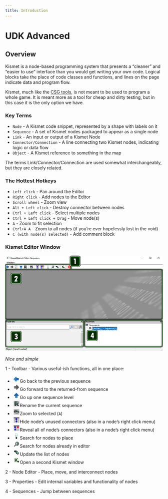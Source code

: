 ```yaml
---
title: Introduction
---
```

# UDK Advanced

## Overview
Kismet is a node-based programming system that presents a “cleaner” and “easier to use” interface than you would get writing your own code. Logical blocks take the place of code classes and functions, and lines on the page indicate data and program flow.

Kismet, much like the [CSG tools](../modeling/csg), is not meant to be used to program a whole game. It is meant more as a tool for cheap and dirty testing, but in this case it is the only option we have.

### Key Terms
* `Node` - A Kismet code snippet, represented by a shape with labels on it
* `Sequence` - A set of Kismet nodes packaged to appear as a single node
* `Link` - An input or output of a Kismet Node
* `Connector/Connection` - A line connecting two Kismet nodes, indicating logic or data flow
* `Object` - A Kismet reference to something in the map

The terms Link/Connector/Connection are used somewhat interchangeably, but they are closely related.

### The Hottest Hotkeys
* `Left click` - Pan around the Editor
* `Right click` - Add nodes to the Editor
* `Scroll wheel` - Zoom view
* `Alt + Left click` - Destroy connector between nodes
* `Ctrl + Left click` - Select multiple nodes
* `Ctrl + Left click + Drag` - Move node(s)
* `A` - Zoom to fit selection
* `Ctrl+A A` - Zoom to all nodes (if you’re ever hopelessly lost in the void)
* `C (with node(s) selected)` - Add comment block

### Kismet Editor Window <Badge text="important" type="tip"/>

![alt text](../.vuepress/public/images/image18.png)

*Nice and simple*

1 - Toolbar - Various useful-ish functions, all in one place:
 - ![alt text](../.vuepress/public/images/image87.png)Go back to the previous sequence
 - ![alt text](../.vuepress/public/images/image242.png)Go forward to the returned-from sequence
 - ![alt text](../.vuepress/public/images/image154.png)Go up one sequence level
 - ![alt text](../.vuepress/public/images/image62.png)Rename the current sequence
 - ![alt text](../.vuepress/public/images/image188.png)Zoom to selected (`A`)
 - ![alt text](../.vuepress/public/images/image208.png)Hide node’s unused connectors (also in a node’s right click menu)
 - ![alt text](../.vuepress/public/images/image19.png)Reveal all of node’s connectors (also in a node’s right click menu)
 - ![alt text](../.vuepress/public/images/image17.png)Search for nodes to place
 - ![alt text](../.vuepress/public/images/image36.png)Search for nodes already in editor
 - ![alt text](../.vuepress/public/images/image182.png)Update the list of nodes
 - ![alt text](../.vuepress/public/images/image249.png)Open a second Kismet window

2 - Node Editor - Place, move, and interconnect nodes

3 - Properties - Edit internal variables and functionality of nodes

4 - Sequences - Jump between sequences
